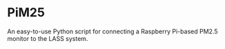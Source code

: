 # PiM25
An easy-to-use Python script for connecting a Raspberry Pi-based PM2.5 monitor to the LASS system.

